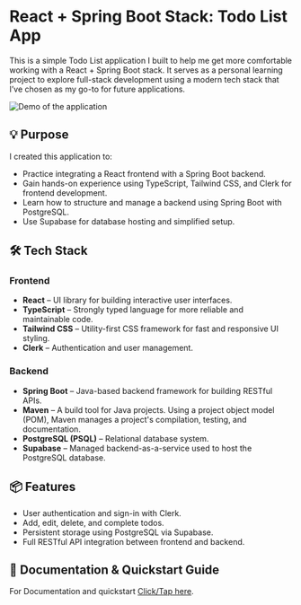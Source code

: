 # React + Spring Boot Stack: Todo List App

This is a simple Todo List application I built to help me get more comfortable working with a React + Spring Boot stack. It serves as a personal learning project to explore full-stack development using a modern tech stack that I’ve chosen as my go-to for future applications.

![Demo of the application](./frontend/public/Demo.gif)

## 💡 Purpose

I created this application to:

- Practice integrating a React frontend with a Spring Boot backend.
- Gain hands-on experience using TypeScript, Tailwind CSS, and Clerk for frontend development.
- Learn how to structure and manage a backend using Spring Boot with PostgreSQL.
- Use Supabase for database hosting and simplified setup.

## 🛠️ Tech Stack

### Frontend

- **React** – UI library for building interactive user interfaces.
- **TypeScript** – Strongly typed language for more reliable and maintainable code.
- **Tailwind CSS** – Utility-first CSS framework for fast and responsive UI styling.
- **Clerk** – Authentication and user management.

### Backend

- **Spring Boot** – Java-based backend framework for building RESTful APIs.
- **Maven** – A build tool for Java projects. Using a project object model (POM), Maven manages a project's compilation, testing, and documentation.
- **PostgreSQL (PSQL)** – Relational database system.
- **Supabase** – Managed backend-as-a-service used to host the PostgreSQL database.

## 📦 Features

- User authentication and sign-in with Clerk.
- Add, edit, delete, and complete todos.
- Persistent storage using PostgreSQL via Supabase.
- Full RESTful API integration between frontend and backend.

## 📖 Documentation & Quickstart Guide

For Documentation and quickstart [Click/Tap here](/Docs.md).

